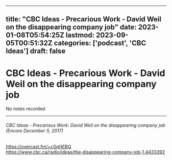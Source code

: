 
---
title: "CBC Ideas - Precarious Work - David Weil on the disappearing company job"
date: 2023-01-08T05:54:25Z
lastmod: 2023-09-05T00:51:32Z
categories: ['podcast', 'CBC Ideas']
draft: false
---


# CBC Ideas - Precarious Work - David Weil on the disappearing company job

No notes recorded

- - -
###### CBC Ideas - Precarious Work: David Weil on the disappearing company job (Encore December 5, 2017)

https://overcast.fm/+cSqHEBQ  
https://www.cbc.ca/radio/ideas/the-disappearing-company-job-1.4433392

<!-- #public #podcast #CBC Ideas# -->

<!-- {BearID:4E67AE15-6E74-4ABF-91B5-C1D2B8D3E690-28016-00002D97CB8AF1B6} -->
